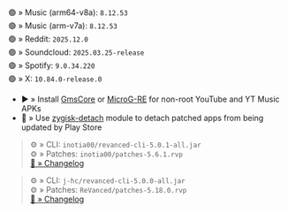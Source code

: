 🟢 » Music (arm64-v8a): `8.12.53`  
🟢 » Music (arm-v7a): `8.12.53`  
🟢 » Reddit: `2025.12.0`  
🟢 » Soundcloud: `2025.03.25-release`  
🟢 » Spotify: `9.0.34.220`  
🟢 » X: `10.84.0-release.0`  

- ▶️ » Install [GmsCore](https://github.com/ReVanced/GmsCore/releases) or [MicroG-RE](https://github.com/WSTxda/MicroG-RE/releases) for non-root YouTube and YT Music APKs  
- 🛑 » Use [zygisk-detach](https://github.com/j-hc/zygisk-detach) module to detach patched apps from being updated by Play Store
  
> ⚙️ » CLI: `inotia00/revanced-cli-5.0.1-all.jar`  
> ⚙️ » Patches: `inotia00/patches-5.6.1.rvp`  
[🔗 » Changelog](https://github.com/inotia00/revanced-patches/releases/tag/v5.6.1)

> ⚙️ » CLI: `j-hc/revanced-cli-5.0.0-all.jar`  
> ⚙️ » Patches: `ReVanced/patches-5.18.0.rvp`  
[🔗 » Changelog](https://github.com/ReVanced/revanced-patches/releases/tag/v5.18.0)  
